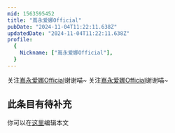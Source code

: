 ```yaml
---
mid: 1563595452
title: "嶌永爱娜Official"
pubDate: "2024-11-04T11:22:11.638Z"
updatedDate: "2024-11-04T11:22:11.638Z"
profile:
  {
    Nickname: ["嶌永爱娜Official"],
  }
---
```


关注[嶌永爱娜Official](https://space.bilibili.com/1563595452)谢谢喵~ 关注[嶌永爱娜Official](https://space.bilibili.com/1563595452)谢谢喵~

## 此条目有待补充
你可以在[这里](https://github.com/Yuhanawa/VTuber.ICU-Content/edit/master/v/嶌永爱娜Official/index.md)编辑本文
